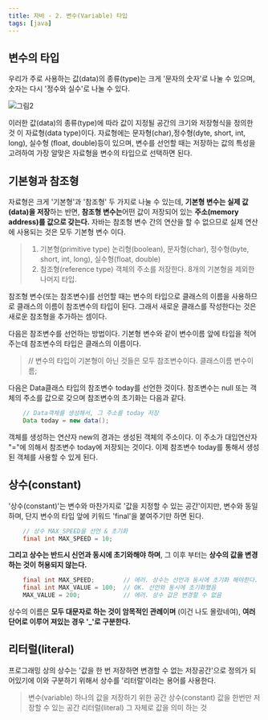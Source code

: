```yaml
---
title: 자바 - 2. 변수(Variable) 타입
tags: [java]
---
```


## 변수의 타입

우리가 주로 사용하는 값(data)의 종류(type)는 크게 '문자의 숫자'로 나눌 수 있으며, 숫자는 다시 '정수와 실수'로 나눌 수 있다.

<!--more-->

![그림2](https://user-images.githubusercontent.com/49426352/122957441-e8eb9e00-d3bc-11eb-9601-a1296d08178c.png)

이러한 값(data)의 종류(type)에 따라 값이 지정될 공간의 크기와 저장형식을 정의한 것 이 자료형(data type)이다. 자료형에는 문자형(char),정수형(dyte, short, int, long), 실수형 (float, double)등이 있으며, 변수를 선언할 때는 저장하는 값의 특성을 고려하여 가장 알맞은 자료형을 변수의 타입으로 선택하면 된다.

## 기본형과 참조형

자료형은 크게 '기본형'과 '참조형' 두 가지로 나눌 수 있는데, <b>기본형 변수는 실제 값(data)을 저장</b>하는 반면, <b>참조형 변수는</b>어떤 값이 저장되어 있는 <b>주소(memory address)를 값으로 갖는다.</b> 자바는 참조형 변수 간의 연산을 할 수 없으므로 실제 연산에 사용되는 것은 모두 기본형 변수 이다.

> 1. 기본형(primitive type)
>    논리형(boolean), 문자형(char), 정수형(byte, short, int, long), 실수형(float, double)
> 2. 참조형(reference type)
>    객체의 주소를 저장한다. 8개의 기본형을 제외한 나머지 타입.

참조형 변수(또는 참조변수)를 선언할 때는 변수의 타입으로 클래스의 이름을 사용하므로 클래스의 이름이 참조변수의 타입이 된다. 그래서 새로운 클래스를 작성한다는 것은 새로운 참조형을 추가하는 셈이다.

다음은 참조변수를 선언하는 방법이다. 기본형 변수와 같이 변수이름 앞에 타입을 적어 주는데 참조변수의 타입은 클래스의 이름이다.

> // 변수의 타입이 기본형이 아닌 것들은 모두 참조변수이다.
> 클래스이름 변수이름;

다음은 Data클래스 타입의 참조변수 today를 선언한 것이다. 참조변수는 null 또는 객체의 주소를 값으로 갖으며 참조변수의 초기화는 다음과 같다.

```java
    // Data객체를 생성해서, 그 주소를 today 저장
    Data today = new data();
```

객체를 생성하는 연산자 new의 경과는 생성된 객체의 주소이다. 이 주소가 대입연산자 "="에 의해서 참조변수 today에 저장되는 것이다. 이제 참조변수 today를 통해서 생성된 객체를 사용할 수 있게 된다.

## 상수(constant)

'상수(constant)'는 변수와 마찬가지로 '값을 지정할 수 있는 공간'이지만, 변수와 동일하며, 단지 변수의 타입 앞에 키워드 'final'을 붙여주기만 하면 된다.

```java
    // 상수 MAX_SPEED을 선언 & 초기화
    final int MAX_SPEED = 10;
```

<b>그리고 상수는 반드시 신언과 동시에 초기와해야 하며</b>, 그 이후 부터는 <b> 상수의 값을 변경하는 것이 허용되지 않는다.</b>

```java
    final int MAX_SPEED;        // 에러. 상수는 선언과 동시에 초기화 해야한다.
    final int MAX_VALUE = 100;  // OK. 선언와 동시에 초기화했음
    MAX_VALUE = 200;            // 에러. 상수 값은 변경할 수 없음
```

상수의 이름은 <b>모두 대문자로 하는 것이 암목적인 관례이며</b> (이건 나도 몰랐네여), <b>여러 단어로 이루어 져있는 경우 '\_'로 구분한다.</b>

## 리터럴(literal)

프로그래밍 상의 상수는 '값을 한 번 저장하면 변경할 수 없는 저장공간'으로 정의가 되어있기에 이와 구분하기 위해서 상수를 '리터럴'이라는 용어를 사용한다.

> 변수(variable) 하나의 값을 저장하기 위한 공간
> 상수(constant) 값을 한번만 저장할 수 있는 공간
> 리터럴(literal) 그 자체로 값을 의미 하는 것

